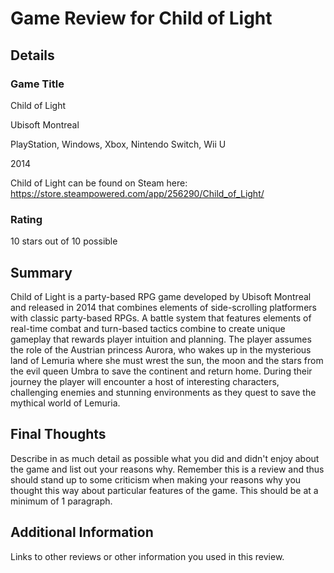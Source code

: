 # Game Review for Child of Light

## Details

### Game Title

Child of Light

Ubisoft Montreal

PlayStation, Windows, Xbox, Nintendo Switch, Wii U

2014 

Child of Light can be found on Steam here: https://store.steampowered.com/app/256290/Child_of_Light/

### Rating

10 stars out of 10 possible

## Summary

Child of Light is a party-based RPG game developed by Ubisoft Montreal and released in 2014 that combines elements of side-scrolling platformers with classic party-based RPGs. A battle system that features elements of real-time combat and turn-based tactics combine to create unique gameplay that rewards player intuition and planning. The player assumes the role of the Austrian princess Aurora, who wakes up in the mysterious land of Lemuria where she must wrest the sun, the moon and the stars from the evil queen Umbra to save the continent and return home. During their journey the player will encounter a host of interesting characters, challenging enemies and stunning environments as they quest to save the mythical world of Lemuria. 

## Final Thoughts

Describe in as much detail as possible what you did and didn't enjoy about the
game and list out your reasons why. Remember this is a review and thus should
stand up to some criticism when making your reasons why you thought this way
about particular features of the game. This should be at a minimum of 1
paragraph.

## Additional Information

Links to other reviews or other information you used in this review.
